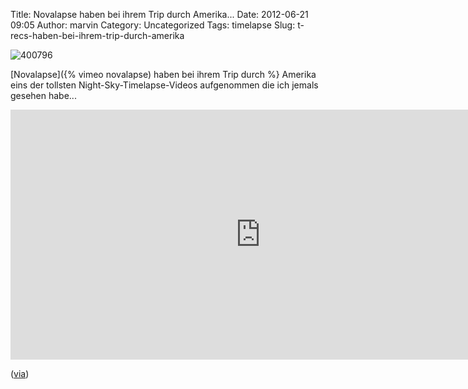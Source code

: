 Title: Novalapse haben bei ihrem Trip durch Amerika...
Date: 2012-06-21 09:05
Author: marvin
Category: Uncategorized
Tags: timelapse
Slug: t-recs-haben-bei-ihrem-trip-durch-amerika

![400796]({filename}/images/400796.png)

[Novalapse]({% vimeo novalapse) haben bei ihrem Trip durch %}
Amerika eins der tollsten Night-Sky-Timelapse-Videos aufgenommen die ich
jemals gesehen habe...

<iframe src="http://player.vimeo.com/video/43797471?color=c9b693" width="800" height="400" frameborder="0" webkitallowfullscreen mozallowfullscreen allowfullscreen></iframe>  

([via](http://letsdolaunch.tumblr.com/post/25515445708/t-recs-night-skies-by-t-recs-timelapse))


